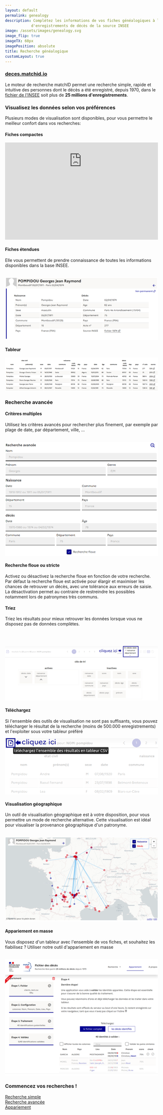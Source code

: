 ```yaml
---
layout: default
permalink: genealogy
description: Complétez les informations de vos fiches généalogiques à l'aide des 25 millions
            d'enregistrements de décès de la source INSEE
image: /assets/images/genealogy.svg
image_flip: true
imageTX: 60px
imagePosition: absolute
title: Recherche généalogique
customLayout: true
---
```


<div class="rf-col-12 rf-mt-2w"></div>
<div class="rf-col-lg-12 rf-col-md-12">
    <h3 class="rf-text--center"><a href="https://deces.matchid.io/search" title="moteur de recherche des décès">deces.matchid.io</a></h3>
    <p>
    Le moteur de recherche matchID permet une recherche simple, rapide et intuitive des personnes dont le décès a été enregistré, depuis 1970, dans le <a href="https://www.data.gouv.fr/fr/datasets/fichier-des-personnes-decedees/" target="_blank">fichier de l'INSEE</a> soit plus de <strong>25 millions d'enregistrements</strong>.
    </p>
    <h3 class="rf-text--center rf-hero">
    Visualisez les données selon vos préférences
    </h3>
    <p>
    Plusieurs modes de visualisation sont disponibles, pour vous permettre le meilleur confort dans vos recherches:
    </p>
</div>

<div class="rf-col-lg-6 rf-col-md-12">
  <h4>Fiches compactes</h4>
  <div style="overflow:hidden">
    <iframe frameborder="0" width="100%" height="520px"
        scrolling="no" style="margin-top: -200px;"
        src="https://deces.matchid.io/search?q=Pompidou%20Georges"
    >
    </iframe>
  </div>
</div>

<div class="rf-col-lg-6 rf-col-md-12">
    <h4> Fiches étendues </h4>
    <p>
        Elle vous permettent de prendre connaissance de toutes les informations disponibles
        dans la base INSEE.
    </p>
    <br>
    <img class="rf-responsive-img" src="assets/images/deces-ui-card.png" alt="fiche étendue">
</div>

<div class="rf-col-lg-12 rf-col-md-12">
    <h4> Tableur </h4>
    <div style="overlow-x: hidden">
    <img style="width:1000px;" src="assets/images/deces-ui-table.png" alt="tableur">
    </div>
</div>

<div class="rf-col-lg-12 rf-col-md-12">
    <h3 class="rf-text--center rf-hero">
        Recherche avancée
    </h3>
</div>

<div class="rf-col-lg-6 rf-col-md-12">
    <h4> Critères multiples </h4>
    <p>
        Utilisez les critères avancés pour rechercher plus finement, par exemple par plage de date,
        par département, ville, ...
    </p>
    <br>
    <img class="rf-responsive-img" src="assets/images/deces-ui-advanced.png" alt="fiche étendue">
    <h4> Recherche floue ou stricte </h4>
    <p>
        Activez ou désactivez la recherche floue en fonction de votre recherche. Par défaut la recherche
        floue est activée pour élargir et maximiser les chances de retrouver un décès, avec une tolérance
        aux erreurs de saisie. La désactivation permet
        au contraire de restreindre les possibles notamment lors de patronymes très communs.
    </p>
</div>

<div class="rf-col-lg-6 rf-col-md-12">
    <h4> Triez </h4>
    <p>
        Triez les résultats pour mieux retrouver les données lorsque vous ne disposez pas
        de données complètes.
    </p>
    <span class="rf-mobile--hide"><br><br><br></span>
    <img class="rf-responsive-img" src="assets/images/deces-ui-sort.png" alt="tri avancé">
    <h4> Téléchargez </h4>
    <p>Si l'ensemble des outils de visualisation ne sont pas suffisants, vous pouvez télécharger
    le résultat de la recherche (moins de 500.000 enregistrements) et l'exploiter sous votre tableur
    préféré
    </p>
    <img class="rf-responsive-img" src="assets/images/deces-ui-download.png" alt="télécharger">
</div>


<div class="rf-col-lg-6 rf-col-md-12">
    <h4> Visualisation géographique </h4>
    <p>
        Un outil de visualisation géographique est à votre disposition, pour vous permettre un mode de recherche alternative. Cette visualisation est idéal pour visualiser la provenance géographique d'un patronyme.
    </p>
    <br>
    <img class="rf-responsive-img" src="assets/images/deces-ui-geo.png" alt="fiche étendue">
</div>

<div class="rf-col-lg-6 rf-col-md-12">
    <h4> Appariement en masse </h4>
    <p>
        Vous disposez d'un tableur avec l'ensemble de vos fiches, et souhaitez les fiabilisez ? Utiliser notre outil d'appariement en masse
    </p>
    <br>
    <img class="rf-responsive-img" src="assets/images/deces-ui-link.png" alt="fiche étendue">
</div>

<div class="rf-col-12 rf-text--center">
    <h3> Commencez vos recherches ! </h3>
</div>
<div class="rf-col-md-4 rf-col-xs-12 rf-text--center">
    <a href="https://deces.matchid.io/search" class="rf-link rf-link--icon-right" target="_self" title="Recherche simple"> Recherche simple</a>
</div>
<div class="rf-col-md-4 rf-col-xs-12 rf-text--center">
    <a href="https://deces.matchid.io/search?advanced=true" class="rf-link rf-link--icon-right" target="_self" title="Recherche avancée"> Recherche avancée</a>
</div>
<div class="rf-col-md-4 rf-col-xs-12 rf-text--center">
    <a href="https://deces.matchid.io/link" class="rf-link rf-link--icon-right" target="_self" title="Appariement"> Appariement</a>
</div>
